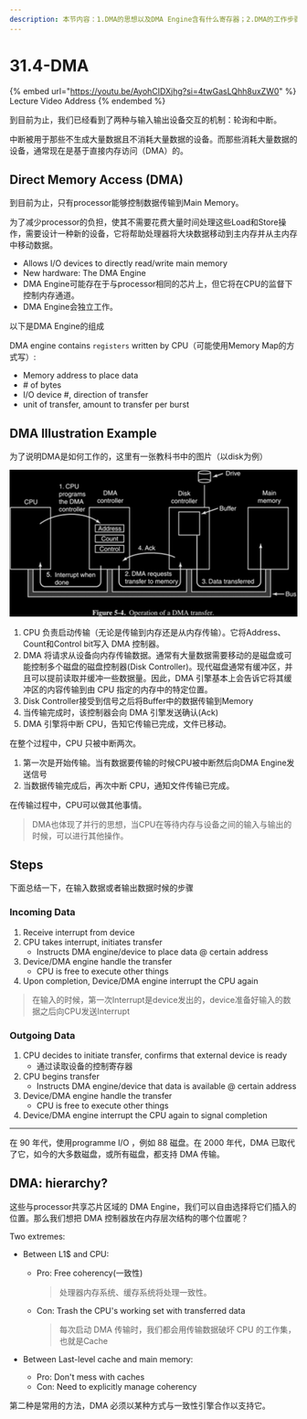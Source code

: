 ```yaml
---
description: 本节内容：1.DMA的思想以及DMA Engine含有什么寄存器；2.DMA的工作步骤；3.DMA位于存储层次结构的位置；
---
```


# 31.4-DMA

{% embed url="https://youtu.be/AyohCIDXjhg?si=4twGasLQhh8uxZW0" %}
Lecture Video Address
{% endembed %}

到目前为止，我们已经看到了两种与输入输出设备交互的机制：轮询和中断。

中断被用于那些不生成大量数据且不消耗大量数据的设备。而那些消耗大量数据的设备，通常现在是基于直接内存访问（DMA）的。

## Direct Memory Access (DMA)

到目前为止，只有processor能够控制数据传输到Main Memory。

为了减少processor的负担，使其不需要花费大量时间处理这些Load和Store操作，需要设计一种新的设备，它将帮助处理器将大块数据移动到主内存并从主内存中移动数据。

- Allows I/O devices to directly read/write main memory
- New hardware: The DMA Engine
- DMA Engine可能存在于与processor相同的芯片上，但它将在CPU的监督下控制内存通道。
- DMA Engine会独立工作。

以下是DMA Engine的组成

DMA engine contains `registers` written by CPU（可能使用Memory Map的方式写）:

- Memory address to place data
- \# of bytes
- I/O device #, direction of transfer
- unit of transfer, amount to transfer per burst

## DMA Illustration Example

为了说明DMA是如何工作的，这里有一张教科书中的图片（以disk为例）

![image-20240628111637365](.image/image-20240628111637365.png)

1. CPU 负责启动传输（无论是传输到内存还是从内存传输）。它将Address、Count和Control bit写入 DMA 控制器。
2. DMA 将请求从设备向内存传输数据。通常有大量数据需要移动的是磁盘或可能控制多个磁盘的磁盘控制器(Disk Controller)。现代磁盘通常有缓冲区，并且可以提前读取并缓冲一些数据量。因此，DMA 引擎基本上会告诉它将其缓冲区的内容传输到由 CPU 指定的内存中的特定位置。
3. Disk Controller接受到信号之后将Buffer中的数据传输到Memory
4. 当传输完成时，该控制器会向 DMA 引擎发送确认(Ack)
5. DMA 引擎将中断 CPU，告知它传输已完成，文件已移动。

在整个过程中，CPU 只被中断两次。

1. 第一次是开始传输。当有数据要传输的时候CPU被中断然后向DMA Engine发送信号
2. 当数据传输完成后，再次中断 CPU，通知文件传输已完成。

在传输过程中，CPU可以做其他事情。

> DMA也体现了并行的思想，当CPU在等待内存与设备之间的输入与输出的时候，可以进行其他操作。

## Steps

下面总结一下，在输入数据或者输出数据时候的步骤

### Incoming Data

1. Receive interrupt from device
2. CPU takes interrupt, initiates transfer
    - Instructs DMA engine/device to place data @ certain address
3. Device/DMA engine handle the transfer
    - CPU is free to execute other things
4. Upon completion, Device/DMA engine interrupt the CPU again

> 在输入的时候，第一次Interrupt是device发出的，device准备好输入的数据之后向CPU发送Interrupt

### Outgoing Data

1. CPU decides to initiate transfer, confirms that external device is ready
    - 通过读取设备的控制寄存器
2. CPU begins transfer
    - Instructs DMA engine/device that data is available @ certain address
3. Device/DMA engine handle the transfer
    - CPU is free to execute other things
4. Device/DMA engine interrupt the CPU again to signal completion

---

在 90 年代，使用programme I/O ，例如 88 磁盘。在 2000 年代，DMA 已取代了它，如今的大多数磁盘，或所有磁盘，都支持 DMA 传输。

## DMA: hierarchy?

这些与processor共享芯片区域的 DMA Engine，我们可以自由选择将它们插入的位置。那么我们想把 DMA 控制器放在内存层次结构的哪个位置呢？

Two extremes:

- Between L1$ and CPU:
    - Pro: Free coherency(一致性)
    
        > 处理器内存系统、缓存系统将处理一致性。
    
    - Con: Trash the CPU's working set with transferred data
    
        > 每次启动 DMA 传输时，我们都会用传输数据破坏 CPU 的工作集，也就是Cache
    
- Between Last-level cache and main memory:
    - Pro: Don't mess with caches
    - Con: Need to explicitly manage coherency

第二种是常用的方法，DMA 必须以某种方式与一致性引擎合作以支持它。

